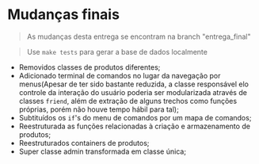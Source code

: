 # Mudanças finais

> As mudanças desta entrega se encontram na branch "entrega_final"

> Use ``make tests`` para gerar a base de dados localmente

- Removidos classes de produtos diferentes;
- Adicionado terminal de comandos no lugar da navegação por menus(Apesar de ter sido bastante reduzida, a classe responsável elo controle da interação do usuário poderia ser modularizada através de classes ``friend``, além de extração de alguns trechos como funções próprias, porém não houve tempo hábil para tal);
- Subtituídos os ``if``'s do menu de comandos por um mapa de comandos;
- Reestruturada as funções relacionadas à criação e armazenamento de produtos;
- Reestruturados containers de produtos;
- Super classe admin transformada em classe única;